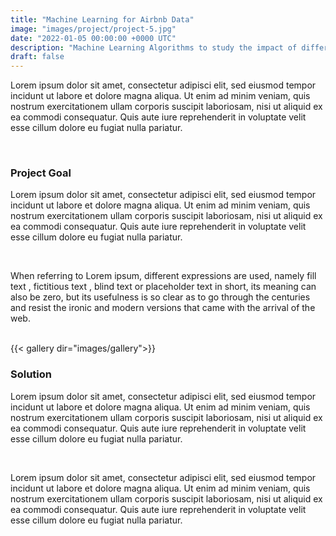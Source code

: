 ```yaml
---
title: "Machine Learning for Airbnb Data"
image: "images/project/project-5.jpg"
date: "2022-01-05 00:00:00 +0000 UTC"
description: "Machine Learning Algorithms to study the impact of different items on price and satisfaction of customers, and predict the strictness/flexibility of hosts according to their notes on Airbnb website for Airbnb listings in Boston."
draft: false
---
```


Lorem ipsum dolor sit amet, consectetur adipisci elit, sed eiusmod tempor incidunt ut labore et dolore magna aliqua.
Ut enim ad minim veniam, quis nostrum exercitationem ullam corporis suscipit laboriosam, nisi ut aliquid ex ea
commodi consequatur. Quis aute iure reprehenderit in voluptate velit esse cillum dolore eu fugiat nulla pariatur. 

<br>

### Project Goal

Lorem ipsum dolor sit amet, consectetur adipisci elit, sed eiusmod tempor incidunt ut labore et dolore magna aliqua.
Ut enim ad minim veniam, quis nostrum exercitationem ullam corporis suscipit laboriosam, nisi ut aliquid ex ea
commodi consequatur. Quis aute iure reprehenderit in voluptate velit esse cillum dolore eu fugiat nulla pariatur. 

<br>

When referring to Lorem ipsum, different expressions are used, namely fill text , fictitious text , blind text or placeholder text
in short, its meaning can also be zero, but its usefulness is so clear as to go through the centuries and resist the ironic
and modern versions that came with the arrival of the web.

<br>
<!-- internal link -->
{{< gallery dir="images/gallery">}}

<br>

### Solution

Lorem ipsum dolor sit amet, consectetur adipisci elit, sed eiusmod tempor incidunt ut labore et dolore magna aliqua.
Ut enim ad minim veniam, quis nostrum exercitationem ullam corporis suscipit laboriosam, nisi ut aliquid ex ea
commodi consequatur. Quis aute iure reprehenderit in voluptate velit esse cillum dolore eu fugiat nulla pariatur. 

<br>

Lorem ipsum dolor sit amet, consectetur adipisci elit, sed eiusmod tempor incidunt ut labore et dolore magna aliqua.
Ut enim ad minim veniam, quis nostrum exercitationem ullam corporis suscipit laboriosam, nisi ut aliquid ex ea
commodi consequatur. Quis aute iure reprehenderit in voluptate velit esse cillum dolore eu fugiat nulla pariatur. 
